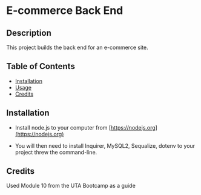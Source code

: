 # E-commerce Back End

## Description 

This project builds the back end for an e-commerce site.


## Table of Contents

* [Installation](#installation)
* [Usage](#usage)
* [Credits](#credits)



## Installation

* Install node.js to your computer from [https://nodejs.org](https://nodejs.org)

* You will then need to install Inquirer, MySQL2, Sequalize, dotenv to your project threw the command-line.

## Credits

Used Module 10 from the UTA Bootcamp as a guide
